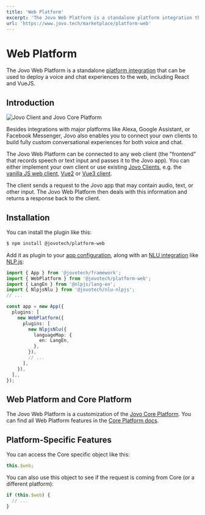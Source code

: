```yaml
---
title: 'Web Platform'
excerpt: 'The Jovo Web Platform is a standalone platform integration that can be used to deploy a voice and chat experiences to the web, including React and VueJS.'
url: 'https://www.jovo.tech/marketplace/platform-web'
---
```


# Web Platform

The Jovo Web Platform is a standalone [platform integration](https://www.jovo.tech/docs/platforms) that can be used to deploy a voice and chat experiences to the web, including React and VueJS.

## Introduction

![Jovo Client and Jovo Core Platform](https://github.com/jovotech/jovo-framework/raw/v3/latest/jovo-platforms/jovo-platform-core/img/jovo-client-platform-communication.png 'How Jovo Web Platform communicates with web clients')

Besides integrations with major platforms like Alexa, Google Assistant, or Facebook Messenger, Jovo also enables you to connect your own clients to build fully custom conversational experiences for both voice and chat.

The Jovo Web Platform can be connected to any web client (the "frontend" that records speech or text input and passes it to the Jovo app). You can either implement your own client or use existing [Jovo Clients](https://www.jovo.tech/docs/clients), e.g. the [vanilla JS web client](https://www.jovo.tech/marketplace/client-web), [Vue2](https://www.jovo.tech/marketplace/client-web-vue2) or [Vue3 client](https://www.jovo.tech/marketplace/client-web-vue3).

The client sends a request to the Jovo app that may contain audio, text, or other input. The Jovo Web Platform then deals with this information and returns a response back to the client.

## Installation

You can install the plugin like this:

```sh
$ npm install @jovotech/platform-web
```

Add it as plugin to your [app configuration](https://www.jovo.tech/docs/app-config), along with an [NLU integration](https://www.jovo.tech/docs/nlu) like [NLP.js](https://www.jovo.tech/marketplace/nlu-nlpjs):

```typescript
import { App } from '@jovotech/framework';
import { WebPlatform } from '@jovotech/platform-web';
import { LangEn } from '@nlpjs/lang-en';
import { NlpjsNlu } from '@jovotech/nlu-nlpjs';
// ...

const app = new App({
  plugins: [
    new WebPlatform({
      plugins: [
        new NlpjsNlu({
          languageMap: {
            en: LangEn,
          },
        }),
        // ...
      ],
    }),
  ],,
});
```

## Web Platform and Core Platform

The Jovo Web Platform is a customization of the [Jovo Core Platform](https://www.jovo.tech/marketplace/platform-core). You can find all Web Platform features in the [Core Platform docs](https://www.jovo.tech/marketplace/client-web).

## Platform-Specific Features

You can access the Core specific object like this:

```typescript
this.$web;
```

You can also use this object to see if the request is coming from Core (or a different platform):

```typescript
if (this.$web) {
  // ...
}
```
